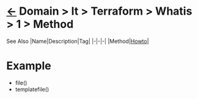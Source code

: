 # [&larr;][Back_Readme] Domain > It > Terraform > Whatis > 1 > Method

See Also
|Name|Description|Tag|
|-|-|-|
|Method|[Howto][Method_Howto]|
<br>


# Example
- file()
- templatefile()



[//]: #(Reference.Std)
[Back_Readme]:     ./readme.md         "Home"

[Method_Howto]:         ../howto/method_howto
